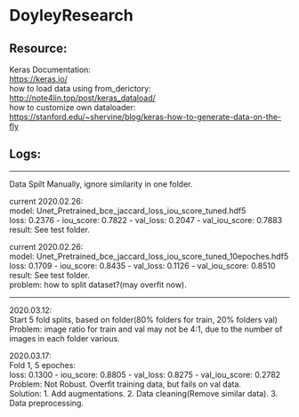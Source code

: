 # DoyleyResearch  
## Resource:  
Keras Documentation:  
https://keras.io/  
how to load data using from\_derictory:  
http://note4lin.top/post/keras_dataload/  
how to customize own dataloader:  
https://stanford.edu/~shervine/blog/keras-how-to-generate-data-on-the-fly  

## Logs:  
----------------------------------------------------------------------------  
Data Spilt Manually, ignore similarity in one folder.  

current 2020.02.26:  
model: Unet_Pretrained_bce_jaccard_loss_iou_score_tuned.hdf5  
loss: 0.2376 - iou_score: 0.7822 - val_loss: 0.2047 - val_iou_score: 0.7883
result: See test folder.

current 2020.02.26:  
model: Unet_Pretrained_bce_jaccard_loss_iou_score_tuned_10epoches.hdf5  
loss: 0.1709 - iou_score: 0.8435 - val_loss: 0.1126 - val_iou_score: 0.8510  
result: See test folder.  
problem: how to split dataset?(may overfit now).  

---------------------------------------------------------------------------  
2020.03.12:  
Start 5 fold splits, based on folder(80% folders for train, 20% folders val)  
Problem: image ratio for train and val may not be 4:1, due to the number of images in each folder various.  

2020.03.17:  
Fold 1, 5 epoches:  
loss: 0.1300 - iou_score: 0.8805 - val_loss: 0.8275 - val_iou_score: 0.2782  
Problem: Not Robust. Overfit training data, but fails on val data.  
Solution: 1. Add augmentations. 2. Data cleaning(Remove similar data). 3. Data preprocessing.  




